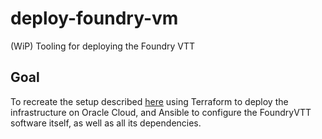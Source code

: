 # deploy-foundry-vm
(WiP) Tooling for deploying the Foundry VTT

## Goal

To recreate the setup described [here](https://foundryvtt.wiki/en/setup/hosting/always-free-oracle) using Terraform to deploy the infrastructure on Oracle Cloud, and Ansible to configure the FoundryVTT software itself, as well as all its dependencies.
